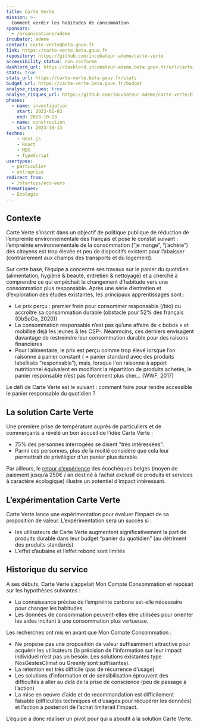 ```yaml
---
title: Carte Verte
mission: >-
  Comment verdir les habitudes de consommation
sponsors:
  - /organisations/ademe
incubator: ademe
contact: carte-verte@beta.gouv.fr
link: https://carte-verte.beta.gouv.fr
repository: https://github.com/incubateur-ademe/carte-verte
accessibility_status: non conforme
dashlord_url: https://dashlord.incubateur-ademe.beta.gouv.fr/url/carte-verte-beta-gouv-fr/
stats: true
stats_url: https://carte-verte.beta.gouv.fr/stats
budget_url: https://carte-verte.beta.gouv.fr/budget
analyse_risques: true
analyse_risques_url: https://github.com/incubateur-ademe/carte-verte/blob/main/SECURITY.md
phases:
  - name: investigation
    start: 2023-01-03
    end: 2023-10-13
  - name: construction
    start: 2023-10-13
techno:
    - Next.js
    - React
    - MDX
    - TypeScript
usertypes:
  - particulier
  - entreprise
redirect_from:
  - /startups/eco-euro
thematiques:
  - Écologie
---
```

## Contexte
Carte Verte s’inscrit dans un objectif de politique publique de réduction de l’empreinte environnementale des français et pose le constat suivant : l’empreinte environnementale de la consommation (“je mange”, “j’achète”) des citoyens est trop élevée et peu de dispositifs existent pour l’abaisser (contrairement aux champs des transports et du logement).

Sur cette base, l’équipe a concentré ses travaux sur le panier du quotidien (alimentation, hygiène & beauté, entretien & nettoyage) et a cherché à comprendre ce qui empêchait le changement d’habitude vers une consommation plus responsable. Après une série d’entretien et d’exploration des études existantes, les principaux apprentissages sont :

- Le prix perçu : premier frein pour consommer responsable (/bio) ou accroître sa consommation durable (obstacle pour 52% des français (ObSoCo, 2020))
- La consommation responsable n’est pas qu’une affaire de « bobos » et mobilise déjà les jeunes & les CSP-. Néanmoins, ces derniers envisagent davantage de restreindre leur consommation durable pour des raisons financières
- Pour l’alimentaire, le prix est perçu comme trop élevé lorsque l’on raisonne à panier constant ( = panier standard avec des produits labellisés “responsable”), mais, lorsque l'on raisonne à apport nutritionnel équivalent en modifiant la répartition de produits achetés, le panier responsable n’est pas forcément plus cher… (WWF, 2017)

Le défi de Carte Verte est le suivant : comment faire pour rendre accessible le panier responsable du quotidien ?

## La solution Carte Verte
Une première prise de température auprès de particuliers et de commerçants a révélé un bon accueil de l’idée Carte Verte :
- 75% des personnes interrogées se disent "très intéressées".
- Parmi ces personnes, plus de la moitié considère que cela leur permettrait de privilégier d'un panier plus durable.

Par ailleurs, le [retour d’expérience](https://fr.businessam.be/eco-cheque-gagne-popularite/) des écochèques belges (moyen de paiement jusqu’à 250€ / an destiné à l’achat exclusif de produits et services à caractère écologique) illustre un potentiel d’impact intéressant.

## L’expérimentation Carte Verte
Carte Verte lance une expérimentation pour évaluer l’impact de sa proposition de valeur. L’expérimentation sera un succès si :
- les utilisateurs de Carte Verte augmentent significativement la part de produits durable dans leur budget “panier du quotidien” (au détriment des produits standards)
- L’effet d’aubaine et l’effet rebond sont limités

## Historique du service
A ses débuts, Carte Verte s’appelait Mon Compte Consommation et reposait sur les hypothèses suivantes :

- La connaissance précise de l’empreinte carbone est-elle nécessaire pour changer les habitudes
- Les données de consommation peuvent-elles être utilisées pour orienter les aides incitant à une consommation plus vertueuse.

Les recherches ont mis en avant que Mon Compte Consommation :
- Ne propose pas une proposition de valeur suffisamment attractive pour acquérir les utilisateurs (la précision de l’information sur leur impact individuel n’est pas un besoin. Les solutions existantes type NosGestesClimat ou Greenly sont suffisantes).
- La rétention est très difficile (pas de récurrence d’usage)
- Les solutions d’information et de sensibilisation éprouvent des difficultés à aller au delà de la prise de conscience (peu de passage à l’action)
- La mise en oeuvre d’aide et de recommandation est difficilement faisable (difficultés techniques et d’usages pour récupérer les données) et l’action a posteriori de l’achat limiterait l’impact.

L’équipe a donc réaliser un pivot pour qui a aboutit à la solution Carte Verte.
